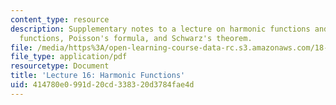 ```yaml
---
content_type: resource
description: Supplementary notes to a lecture on harmonic functions and holomorphic
  functions, Poisson's formula, and Schwarz's theorem.
file: /media/https%3A/open-learning-course-data-rc.s3.amazonaws.com/18-112-functions-of-a-complex-variable-fall-2008/414780e0991d20cd338320d3784fae4d_lecture16.pdf
file_type: application/pdf
resourcetype: Document
title: 'Lecture 16: Harmonic Functions'
uid: 414780e0-991d-20cd-3383-20d3784fae4d
---
```

